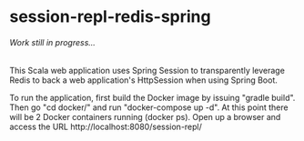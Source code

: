 # session-repl-redis-spring

###### Work still in progress...

This Scala web application uses Spring Session to transparently leverage Redis to back a web application's HttpSession when using Spring Boot.

To run the application, first build the Docker image by issuing "gradle build". Then go "cd docker/" and run "docker-compose up -d". At this point there will be 2 Docker containers running (docker ps). Open up a browser and access the URL http://localhost:8080/session-repl/
